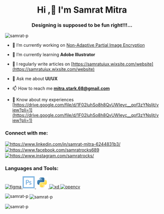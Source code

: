 <h1 align="center">Hi ,👋 I'm Samrat Mitra</h1>
<h3 align="center">Designing is supposed to be fun right!!!...</h3>

<p align="left"> <img src="https://komarev.com/ghpvc/?username=samrat-p&label=Profile%20views&color=0e75b6&style=flat" alt="samrat-p" /> </p>

- 🔭 I’m currently working on [Non-Adaptive Partial Image Encryption](https://github.com/samrat-p/Final-year-Project)

- 🌱 I’m currently learning **Adobe Illustrator**

- 📝 I regularly write articles on [https://samratuiux.wixsite.com/website](https://samratuiux.wixsite.com/website)

- 💬 Ask me about **UI/UX**

- 📫 How to reach me **mitra.stark.68@gmail.com**

- 📄 Know about my experiences [https://drive.google.com/file/d/1F02luhSo8h8QvUWIeyc__qof3zYNsIjt/view?pli=1](https://drive.google.com/file/d/1F02luhSo8h8QvUWIeyc__qof3zYNsIjt/view?pli=1)

<h3 align="left">Connect with me:</h3>
<p align="left">
<a href="https://linkedin.com/in/https://www.linkedin.com/in/samrat-mitra-6244831b3/" target="blank"><img align="center" src="https://raw.githubusercontent.com/rahuldkjain/github-profile-readme-generator/master/src/images/icons/Social/linked-in-alt.svg" alt="https://www.linkedin.com/in/samrat-mitra-6244831b3/" height="30" width="40" /></a>
<a href="https://fb.com/https://www.facebook.com/samratrocks689" target="blank"><img align="center" src="https://raw.githubusercontent.com/rahuldkjain/github-profile-readme-generator/master/src/images/icons/Social/facebook.svg" alt="https://www.facebook.com/samratrocks689" height="30" width="40" /></a>
<a href="https://instagram.com/https://www.instagram.com/samratrocks/" target="blank"><img align="center" src="https://raw.githubusercontent.com/rahuldkjain/github-profile-readme-generator/master/src/images/icons/Social/instagram.svg" alt="https://www.instagram.com/samratrocks/" height="30" width="40" /></a>
</p>

<h3 align="left">Languages and Tools:</h3>
<p align="left"> <a href="https://www.figma.com/" target="_blank" rel="noreferrer"> <img src="https://www.vectorlogo.zone/logos/figma/figma-icon.svg" alt="figma" width="40" height="40"/> </a> <a href="https://www.photoshop.com/en" target="_blank" rel="noreferrer"> <img src="https://raw.githubusercontent.com/devicons/devicon/master/icons/photoshop/photoshop-line.svg" alt="photoshop" width="40" height="40"/> </a> <a href="https://www.python.org" target="_blank" rel="noreferrer"> <img src="https://raw.githubusercontent.com/devicons/devicon/master/icons/python/python-original.svg" alt="python" width="40" height="40"/> </a> <a href="https://www.adobe.com/products/xd.html" target="_blank" rel="noreferrer"> <img src="https://cdn.worldvectorlogo.com/logos/adobe-xd.svg" alt="xd" width="40" height="40"/> </a> 
<a href="https://opencv.org/" target="_blank" rel="noreferrer"> <img src="https://www.vectorlogo.zone/logos/opencv/opencv-icon.svg" alt="opencv" width="40" height="40"/> </a> </p>

<p><img align="left" src="https://github-readme-stats.vercel.app/api/top-langs?username=samrat-p&show_icons=true&locale=en&layout=compact" alt="samrat-p" /></p>

<p>&nbsp;<img align="center" src="https://github-readme-stats.vercel.app/api?username=samrat-p&show_icons=true&locale=en" alt="samrat-p" /></p>

<p><img align="center" src="https://github-readme-streak-stats.herokuapp.com/?user=samrat-p&" alt="samrat-p" /></p>

